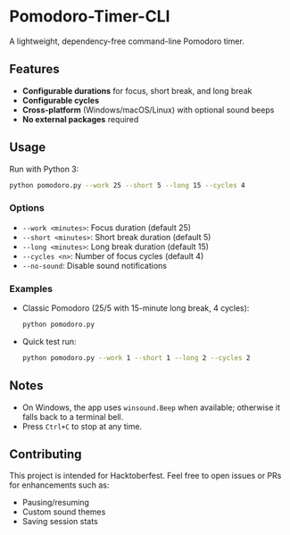 # Pomodoro-Timer-CLI

A lightweight, dependency-free command-line Pomodoro timer.

## Features
- **Configurable durations** for focus, short break, and long break
- **Configurable cycles**
- **Cross-platform** (Windows/macOS/Linux) with optional sound beeps
- **No external packages** required

## Usage
Run with Python 3:

```bash
python pomodoro.py --work 25 --short 5 --long 15 --cycles 4
```

### Options
- `--work <minutes>`: Focus duration (default 25)
- `--short <minutes>`: Short break duration (default 5)
- `--long <minutes>`: Long break duration (default 15)
- `--cycles <n>`: Number of focus cycles (default 4)
- `--no-sound`: Disable sound notifications

### Examples
- Classic Pomodoro (25/5 with 15-minute long break, 4 cycles):
  ```bash
  python pomodoro.py
  ```
- Quick test run:
  ```bash
  python pomodoro.py --work 1 --short 1 --long 2 --cycles 2
  ```

## Notes
- On Windows, the app uses `winsound.Beep` when available; otherwise it falls back to a terminal bell.
- Press `Ctrl+C` to stop at any time.

## Contributing
This project is intended for Hacktoberfest. Feel free to open issues or PRs for enhancements such as:
- Pausing/resuming
- Custom sound themes
- Saving session stats
